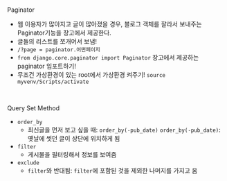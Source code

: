 ##### # 
Paginator

* 웹 이용자가 많아지고 글이 많아졌을 경우, 블로그 객체를 잘라서 보내주는 Paginator기능을 장고에서 제공한다.
* 글들의 리스트를 쪼개어서 보냄!
* `/?page = paginator.어떤페이지`
* `from django.core.paginator import Paginator` 장고에서 제공하는 paginator 임포트하기!
* 무조건 가상환경이 있는 root에서 가상환경 켜주기!
  `source myvenv/Scripts/activate`

<br>

Query Set Method

* `order_by`
  * 최신글을 먼저 보고 싶을 때: `order_by(-pub_date)`
    `order_by(-pub_date)`: 옛날에 썻던 글이 상단에 위치하게 됨
* `filter`
  * 게시물을 필터링해서 정보를 보여줌
* `exclude`
  * `filter`와 반대됨: `filter`에 포함된 것을 제외한 나머지를 가지고 옴